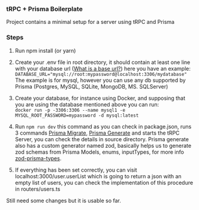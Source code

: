 ### tRPC + Prisma Boilerplate

Project contains a minimal setup for a server using tRPC and Prisma

### Steps

1. Run npm install (or yarn)
2. Create your .env file in root directory, it should contain at least one line
   with your database url ([What is a base url?](https://www.prisma.io/docs/reference/database-reference/connection-urls)) here you have an example:
   <br>
   `DATABASE_URL="mysql://root:mypassword@localhost:3306/mydatabase"`
   <br>
   The example is for mysql, however you can use any db supported by Prisma (Postgres, MySQL, SQLite, MongoDB, MS. SQLServer)
3. Create your database, for instance using Docker, and supposing that you are using the database mentioned above you can run: 
    <br>
   `docker run -p -3306:3306 --name mysql1 -e MYSQL_ROOT_PASSWORD=mypassword -d mysql:latest`
   <br>
4. Run ``npm run dev`` this command as you can check in package.json, runs 3 commands [Prisma Migrate](https://www.prisma.io/docs/concepts/components/prisma-migrate), [Prisma Generate](https://www.prisma.io/docs/concepts/components/prisma-client/working-with-prismaclient/generating-prisma-client) and starts the tRPC Server, you can check the details in source directory. 
Prisma generate also has a custom generator named zod, basically helps us to generate zod schemas from Prisma Models, enums, inputTypes, for more info [zod-prisma-types](https://github.com/chrishoermann/zod-prisma-types).

5. If everything has been set correctly, you can visit localhost:3000/user.userList which is going to return a json with an empty list of users, you can check the implementation of this procedure in routers/users.ts


Still need some changes but it is usable so far.

